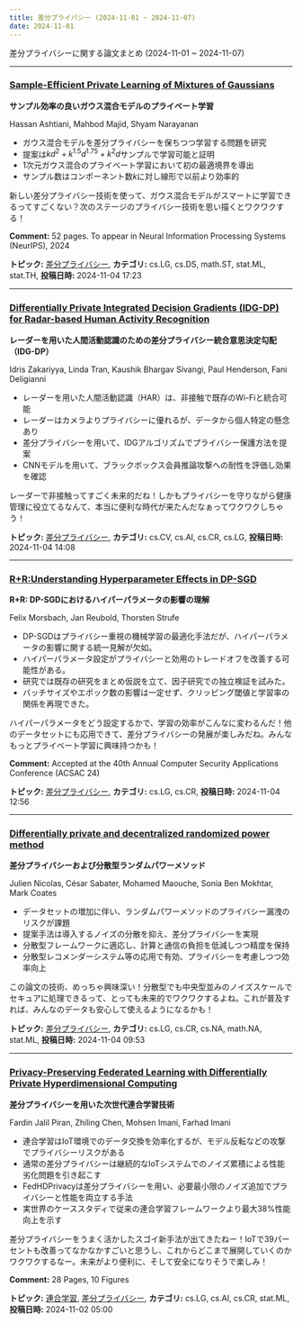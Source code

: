 ```yaml
---
title: 差分プライバシー (2024-11-01 ~ 2024-11-07)
date: 2024-11-01
---
```


差分プライバシーに関する論文まとめ (2024-11-01 ~ 2024-11-07)


- - -

### [Sample-Efficient Private Learning of Mixtures of Gaussians](http://arxiv.org/abs/2411.02298)

**サンプル効率の良いガウス混合モデルのプライベート学習**

Hassan Ashtiani, Mahbod Majid, Shyam Narayanan

- ガウス混合モデルを差分プライバシーを保ちつつ学習する問題を研究
- 提案は$kd^2 + k^{1.5} d^{1.75} + k^2 d$サンプルで学習可能と証明
- 1次元ガウス混合のプライベート学習において初の最適境界を導出
- サンプル数はコンポーネント数$k$に対し線形で以前より効率的

新しい差分プライバシー技術を使って、ガウス混合モデルがスマートに学習できるってすごくない？次のステージのプライバシー技術を思い描くとワクワクする！

**Comment:** 52 pages. To appear in Neural Information Processing Systems   (NeurIPS), 2024

**トピック:** [差分プライバシー](../../dp), **カテゴリ:** cs.LG, cs.DS, math.ST, stat.ML, stat.TH, **投稿日時:** 2024-11-04 17:23


- - -

### [Differentially Private Integrated Decision Gradients (IDG-DP) for Radar-based Human Activity Recognition](http://arxiv.org/abs/2411.02099)

**レーダーを用いた人間活動認識のための差分プライバシー統合意思決定勾配（IDG-DP）**

Idris Zakariyya, Linda Tran, Kaushik Bhargav Sivangi, Paul Henderson, Fani Deligianni

- レーダーを用いた人間活動認識（HAR）は、非接触で既存のWi-Fiと統合可能
- レーダーはカメラよりプライバシーに優れるが、データから個人特定の懸念あり
- 差分プライバシーを用いて、IDGアルゴリズムでプライバシー保護方法を提案
- CNNモデルを用いて、ブラックボックス会員推論攻撃への耐性を評価し効果を確認

レーダーで非接触ってすごく未来的だね！しかもプライバシーを守りながら健康管理に役立てるなんて、本当に便利な時代が来たんだなぁってワクワクしちゃう！



**トピック:** [差分プライバシー](../../dp), **カテゴリ:** cs.CV, cs.AI, cs.CR, cs.LG, **投稿日時:** 2024-11-04 14:08


- - -

### [R+R:Understanding Hyperparameter Effects in DP-SGD](http://arxiv.org/abs/2411.02051)

**R+R: DP-SGDにおけるハイパーパラメータの影響の理解**

Felix Morsbach, Jan Reubold, Thorsten Strufe

- DP-SGDはプライバシー重視の機械学習の最適化手法だが、ハイパーパラメータの影響に関する統一見解が欠如。
- ハイパーパラメータ設定がプライバシーと効用のトレードオフを改善する可能性がある。
- 研究では既存の研究をまとめ仮説を立て、因子研究での独立検証を試みた。
- バッチサイズやエポック数の影響は一定せず、クリッピング閾値と学習率の関係を再現できた。

ハイパーパラメータをどう設定するかで、学習の効率がこんなに変わるんだ！他のデータセットにも応用できて、差分プライバシーの発展が楽しみだね。みんなもっとプライベート学習に興味持つかも！

**Comment:** Accepted at the 40th Annual Computer Security Applications Conference   (ACSAC 24)

**トピック:** [差分プライバシー](../../dp), **カテゴリ:** cs.LG, cs.CR, **投稿日時:** 2024-11-04 12:56


- - -

### [Differentially private and decentralized randomized power method](http://arxiv.org/abs/2411.01931)

**差分プライバシーおよび分散型ランダムパワーメソッド**

Julien Nicolas, César Sabater, Mohamed Maouche, Sonia Ben Mokhtar, Mark Coates

- データセットの増加に伴い、ランダムパワーメソッドのプライバシー漏洩のリスクが課題
- 提案手法は導入するノイズの分散を抑え、差分プライバシーを実現
- 分散型フレームワークに適応し、計算と通信の負担を低減しつつ精度を保持
- 分散型レコメンダーシステム等の応用で有効、プライバシーを考慮しつつ効率向上

この論文の技術、めっちゃ興味深い！分散型でも中央型並みのノイズスケールでセキュアに処理できるって、とっても未来的でワクワクするよね。これが普及すれば、みんなのデータも安心して使えるようになるかも！



**トピック:** [差分プライバシー](../../dp), **カテゴリ:** cs.LG, cs.CR, cs.NA, math.NA, stat.ML, **投稿日時:** 2024-11-04 09:53


- - -

### [Privacy-Preserving Federated Learning with Differentially Private Hyperdimensional Computing](http://arxiv.org/abs/2411.01140)

**差分プライバシーを用いた次世代連合学習技術**

Fardin Jalil Piran, Zhiling Chen, Mohsen Imani, Farhad Imani

- 連合学習はIoT環境でのデータ交換を効率化するが、モデル反転などの攻撃でプライバシーリスクがある
- 通常の差分プライバシーは継続的なIoTシステムでのノイズ累積による性能劣化問題を引き起こす
- FedHDPrivacyは差分プライバシーを用い、必要最小限のノイズ追加でプライバシーと性能を両立する手法
- 実世界のケーススタディで従来の連合学習フレームワークより最大38%性能向上を示す

差分プライバシーをうまく活かしたスゴイ新手法が出てきたねー！IoTで39パーセントも改善ってなかなかすごいと思うし、これからどこまで展開していくのかワクワクするなー。未来がより便利に、そして安全になりそうで楽しみ！

**Comment:** 28 Pages, 10 Figures

**トピック:** [連合学習](../../fl), [差分プライバシー](../../dp), **カテゴリ:** cs.LG, cs.AI, cs.CR, stat.ML, **投稿日時:** 2024-11-02 05:00
